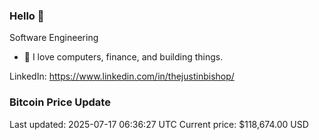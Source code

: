 ### Hello 🤙  

Software Engineering

- 🔭 I love computers, finance, and building things.
  
LinkedIn: https://www.linkedin.com/in/thejustinbishop/  

























































































































































































































































































































































































































































































































































































































































































































































































































































### Bitcoin Price Update
Last updated: 2025-07-17 06:36:27 UTC
Current price: $118,674.00 USD
